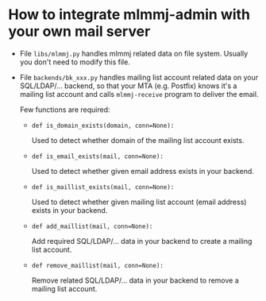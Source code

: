 # How to integrate mlmmj-admin with your own mail server

* File `libs/mlmmj.py` handles mlmmj related data on file system. Usually you
  don't need to modify this file.

* File `backends/bk_xxx.py` handles mailing list account related data on
  your SQL/LDAP/... backend, so that your MTA (e.g. Postfix) knows it's a
  mailing list account and calls `mlmmj-receive` program to deliver the email.

    Few functions are required:

    - `def is_domain_exists(domain, conn=None):`

        Used to detect whether domain of the mailing list account exists.

    - `def is_email_exists(mail, conn=None):`

        Used to detect whether given email address exists in your backend.

    - `def is_maillist_exists(mail, conn=None):`

        Used to detect whether given mailing list account (email address)
        exists in your backend.

    - `def add_maillist(mail, conn=None):`

        Add required SQL/LDAP/... data in your backend to create a mailing list
        account.

    - `def remove_maillist(mail, conn=None):`

        Remove related SQL/LDAP/... data in your backend to remove a mailing list
        account.
